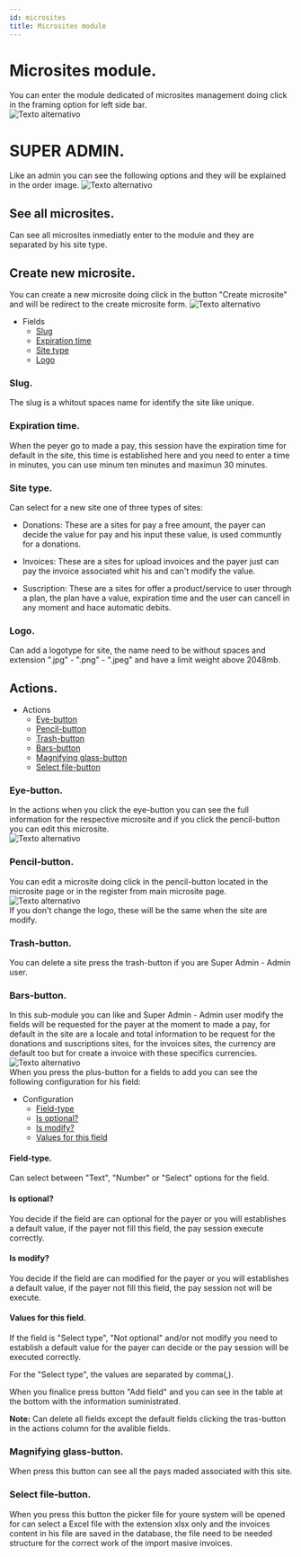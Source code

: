 ```yaml
---
id: microsites
title: Microsites module
---
```


# Microsites module.

You can enter the module dedicated of microsites management doing click in the 
framing option for left side bar.<br/>
![Texto alternativo](/docs_img/microsites_dash.png "User panel")

# SUPER ADMIN.

Like an admin you can see the following options and they will be explained in 
the order image.
![Texto alternativo](/docs_img/microsites_panel.png "User panel")

## See all microsites.

Can see all microsites inmediatly enter to the module and they are separated by his site type.

## Create new microsite.

You can create a new microsite doing click in the button "Create microsite" and will be 
redirect to the create microsite form.
![Texto alternativo](/docs_img/create_microsite_form.png "User panel")

* Fields
    * [Slug](#slug)
    * [Expiration time](#expiration-time)
    * [Site type](#site-type)
    * [Logo](#logo)


### Slug.

The slug is a whitout spaces name for identify the site like unique.

### Expiration time.

When the peyer go to made a pay, this session have the expiration time for default in
the site, this time is established here and you need to enter a time in minutes, you can
use minum ten minutes and maximun 30 minutes.

### Site type.

Can select for a new site one of three types of sites:

  * Donations:
        These are a sites for pay a free amount, the payer can decide the value for pay and 
        his input these value, is used communtly for a donations.

 * Invoices:
        These are a sites for upload invoices and the payer just can pay the invoice associated 
        whit his and can't modify the value.

 * Suscription:
        These are a sites for offer a product/service to user through a plan, the plan have a value,
        expiration time and the user can cancell in any moment and hace automatic debits.

### Logo.

Can add a logotype for site, the name need to be without spaces and extension ".jpg" - ".png" - ".jpeg" 
and have a limit weight above 2048mb.

## Actions.

* Actions
    * [Eye-button](#eye-button)
    * [Pencil-button](#pencil-button)
    * [Trash-button](#trash-button)
    * [Bars-button](#bars-button)
    * [Magnifying glass-button](#magnifying-glass-button)
    * [Select file-button](#select-file-button)


### Eye-button.

In the actions when you click the eye-button you can see the full information 
for the respective microsite and if you click the pencil-button you can edit this microsite.<br/>
![Texto alternativo](/docs_img/see_site_form.png "User panel")

### Pencil-button.

You can edit a microsite doing click in the pencil-button located in the microsite page or in the register 
from main microsite page.
![Texto alternativo](/docs_img/edit_site_form.png "User panel")<br/>
If you don't change the logo, these will be the same when the site are modify.

### Trash-button.

You can delete a site press the trash-button if you are Super Admin - Admin user.

### Bars-button.

In this sub-module you can like and Super Admin - Admin user modify the fields will be requested for the payer 
at the moment to made a pay, for default in the site are a locale and total information to be request for the
donations and suscriptions sites, for the invoices sites, the currency are default too but for create a invoice
with these specifics currencies.
![Texto alternativo](/docs_img/manage_site_fields.png "User panel")<br/>
When you press the plus-button for a fields to add you can see the following configuration for his field:

* Configuration
    * [Field-type](#field-type)
    * [Is optional?](#is-optional)
    * [Is modify?](#is-modify)
    * [Values for this field](#values-for-this-field)

#### Field-type.

Can select between "Text", "Number" or "Select" options for the field.

#### Is optional?

You decide if the field are can optional for the payer or you will establishes a default value, if the payer not 
fill this field, the pay session execute correctly.

#### Is modify?

You decide if the field are can modified for the payer or you will establishes a default value, if the payer not 
fill this field, the pay session not will be execute.

#### Values for this field.

If the field is "Select type", "Not optional" and/or not modify you need to establish a default value for the payer
can decide or the pay session will be executed correctly.

For the "Select type", the values are separated by comma(,).

When you finalice press button "Add field" and you can see in the table at the bottom with the information suministrated.

**Note:**
Can delete all fields except the default fields clicking the tras-button in the actions column for the avalible fields.

### Magnifying glass-button.

When press this button can see all the pays maded associated with this site.

### Select file-button.

When you press this button the picker file for youre system will be opened for can select a Excel file with the extension 
xlsx only and the invoices content in his file are saved in the database, the file need to be needed structure for the 
correct work of the import masive invoices.
